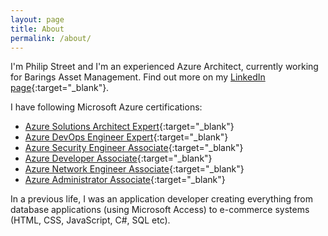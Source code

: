 ```yaml
---
layout: page
title: About
permalink: /about/
---
```


I'm Philip Street and I'm an experienced Azure Architect, currently working for Barings Asset Management. Find out more on my [LinkedIn page](https://www.linkedin.com/in/philipstreet/){:target="_blank"}.

I have following Microsoft Azure certifications:

- [Azure Solutions Architect Expert](https://learn.microsoft.com/en-gb/users/philipstreet/credentials/3a060b29dc2dfcf){:target="_blank"}
- [Azure DevOps Engineer Expert](https://learn.microsoft.com/en-gb/users/philipstreet/credentials/62495125f8adc19a){:target="_blank"}
- [Azure Security Engineer Associate](https://learn.microsoft.com/en-gb/users/philipstreet/credentials/336702d8cc7130fc){:target="_blank"}
- [Azure Developer Associate](https://learn.microsoft.com/en-gb/users/philipstreet/credentials/fc547d80c215422e){:target="_blank"}
- [Azure Network Engineer Associate](https://learn.microsoft.com/en-gb/users/philipstreet/credentials/ab4a6001d05a7b9f){:target="_blank"}
- [Azure Administrator Associate](https://learn.microsoft.com/en-gb/users/philipstreet/credentials/707089c636b1f94f){:target="_blank"}

In a previous life, I was an application developer creating everything from database applications (using Microsoft Access) to e-commerce systems (HTML, CSS, JavaScript, C#, SQL etc).
